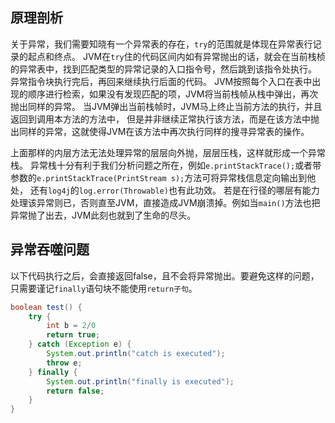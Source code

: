 ## 原理剖析

关于异常，我们需要知晓有一个异常表的存在，`try`的范围就是体现在异常表行记录的起点和终点。
JVM在`try`住的代码区间内如有异常抛出的话，就会在当前栈桢的异常表中，找到匹配类型的异常记录的入口指令号，然后跳到该指令处执行。
异常指令块执行完后，再回来继续执行后面的代码。
JVM按照每个入口在表中出现的顺序进行检索，如果没有发现匹配的项，JVM将当前栈帧从栈中弹出，再次抛出同样的异常。
当JVM弹出当前栈帧时，JVM马上终止当前方法的执行，并且返回到调用本方法的方法中，
但是并非继续正常执行该方法，而是在该方法中抛出同样的异常，这就使得JVM在该方法中再次执行同样的搜寻异常表的操作。

上面那样的内层方法无法处理异常的层层向外抛，层层压栈，这样就形成一个异常栈。
异常栈十分有利于我们分析问题之所在，例如`e.printStackTrace();`或者带参数的`e.printStackTrace(PrintStream s);`方法可将异常栈信息定向输出到他处，
还有`log4j`的`log.error(Throwable)`也有此功效。
若是在行径的哪层有能力处理该异常则已，否则直至JVM，直接造成JVM崩溃掉。例如当`main()`方法也把异常抛了出去，JVM此刻也就到了生命的尽头。

## 异常吞噬问题

以下代码执行之后，会直接返回false，且不会将异常抛出。要避免这样的问题，只需要谨记`finally`语句块不能使用`return子句`。

```java
boolean test() {
    try {
        int b = 2/0
        return true;
    } catch (Exception e) {
        System.out.println("catch is executed");
        throw e;
    } finally {
        System.out.println("finally is executed");
        return false;
    }
}
```